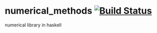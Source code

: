 # numerical_methods [![Build Status](https://travis-ci.org/Marcus-Rosti/numerical_methods.svg?branch=master)](https://travis-ci.org/Marcus-Rosti/numerical_methods)
numerical library in haskell


